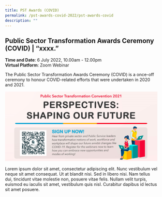 ```yaml
---
title: PST Awards (COVID)
permalink: /pst-awards-covid-2022/pst-awards-covid
description: ""
---
```

## Public Sector Transformation Awards Ceremony (COVID) | “xxxx.”

<b>Time and Date</b>: 6 July 2022, 10.00am - 12.00pm<br>
<b>Virtual Platform</b>: Zoom Webinar<br>

The Public Sector Transformation Awards Ceremony (COVID) is a once-off ceremony to honour COVID-related efforts that were undertaken in 2020 and 2021.
<br>

![Main banner](/images/MAIN.jpeg)

Lorem ipsum dolor sit amet, consectetur adipiscing elit. Nunc vestibulum vel neque sit amet consequat. Ut at blandit nisi. Sed in libero nisi. Nam tellus dui, tincidunt vitae molestie non, posuere vitae felis. Nullam velit turpis, euismod eu iaculis sit amet, vestibulum quis nisl. Curabitur dapibus id lectus sit amet posuere.